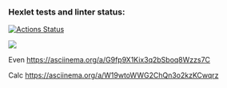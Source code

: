 ### Hexlet tests and linter status:
[![Actions Status](https://github.com/FENZAR/java-project-lvl1/workflows/hexlet-check/badge.svg)](https://github.com/FENZAR/java-project-lvl1/actions)

<a href="https://codeclimate.com/github/codeclimate/codeclimate/maintainability"><img src="https://api.codeclimate.com/v1/badges/a99a88d28ad37a79dbf6/maintainability" /></a>

Even
https://asciinema.org/a/G9fp9X1Kix3q2bSboq8Wzzs7C

Calc
https://asciinema.org/a/W19wtoWWG2ChQn3o2kzKCwqrz
